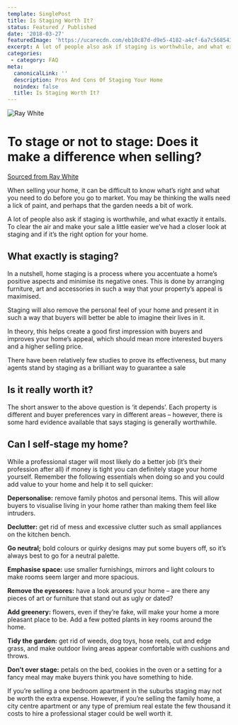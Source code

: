 ```yaml
---
template: SinglePost
title: Is Staging Worth It? 
status: Featured / Published
date: '2018-03-27'
featuredImage: 'https://ucarecdn.com/eb10c87d-d9e5-4182-a4cf-6a7c56854342/'
excerpt: A lot of people also ask if staging is worthwhile, and what exactly it entails. To clear the air and make your sale a little easier we’ve had a closer look at staging and if it’s the right option for your home.
categories:
 - category: FAQ
meta:
  canonicalLink: ''
  description: Pros And Cons Of Staging Your Home
  noindex: false
  title: Is Staging Worth It?
---
```


![Ray White](https://ucarecdn.com/eb10c87d-d9e5-4182-a4cf-6a7c56854342/)

# To stage or not to stage: Does it make a difference when selling?

[Sourced from Ray White](https://www.raywhite.com/blog/advice-and-tips/to-stage-or-not-to-stage-does-it-make-a-difference-when-selling/)

When selling your home, it can be difficult to know what’s right and what you need to do before you go to market. You may be thinking the walls need a lick of paint, and perhaps that the garden needs a bit of work.

A lot of people also ask if staging is worthwhile, and what exactly it entails. To clear the air and make your sale a little easier we’ve had a closer look at staging and if it’s the right option for your home.

## What exactly is staging?

In a nutshell, home staging is a process where you accentuate a home’s positive aspects and minimise its negative ones. This is done by arranging furniture, art and accessories in such a way that your property’s appeal is maximised.

Staging will also remove the personal feel of your home and present it in such a way that buyers will better be able to imagine their lives in it.

In theory, this helps create a good first impression with buyers and improves your home’s appeal, which should mean more interested buyers and a higher selling price.

There have been relatively few studies to prove its effectiveness, but many agents stand by staging as a brilliant way to guarantee a sale

## Is it really worth it?

The short answer to the above question is ‘it depends’. Each property is different and buyer preferences vary in different areas – however, there is some hard evidence available that says staging is generally worthwhile.

## Can I self-stage my home?

While a professional stager will most likely do a better job (it’s their profession after all) if money is tight you can definitely stage your home yourself. Remember the following essentials when doing so and you could add value to your home and help it to sell quicker:

**Depersonalise:** remove family photos and personal items. This will allow buyers to visualise living in your home rather than making them feel like intruders.

**Declutter:** get rid of mess and excessive clutter such as small appliances on the kitchen bench.

**Go neutral;** bold colours or quirky designs may put some buyers off, so it’s always best to go for a neutral palette.

**Emphasise space:** use smaller furnishings, mirrors and light colours to make rooms seem larger and more spacious.

**Remove the eyesores:** have a look around your home – are there any pieces of art or furniture that stand out as ugly or dated?

**Add greenery:** flowers, even if they’re fake, will make your home a more pleasant place to be. Add a few potted plants in key rooms around the home.

**Tidy the garden:** get rid of weeds, dog toys, hose reels, cut and edge grass, and make outdoor living areas appear comfortable with cushions and throws.

**Don’t over stage:** petals on the bed, cookies in the oven or a setting for a fancy meal may make buyers think you have something to hide.


If you’re selling a one bedroom apartment in the suburbs staging may not be worth the extra expense. However, if you’re selling the family home, a city centre apartment or any type of premium real estate the few thousand it costs to hire a professional stager could be well worth it.